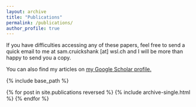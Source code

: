 ```yaml
---
layout: archive
title: "Publications"
permalink: /publications/
author_profile: true
---
```


  If you have difficulties accessing any of these papers, feel free to send a quick email to me at sam.cruickshank [at] wsl.ch and I will be more than happy to send you a copy. 
  

  You can also find my articles on <u><a href="https://scholar.google.ch/citations?user=ht6_3YQAAAAJ&hl=en">my Google Scholar profile</a>.</u>
 


{% include base_path %}

{% for post in site.publications reversed %}
  {% include archive-single.html %}
{% endfor %}
